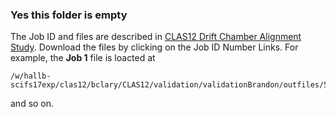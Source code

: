 ### Yes this folder is empty
The Job ID and files are described in [CLAS12 Drift Chamber Alignment Study](https://clasweb.jlab.org/wiki/index.php/CLAS12_Drift_Chamber_Alignment_Study). Download the files by clicking on the Job ID Number Links. For example, the __Job 1__ file is loacted at 
```
/w/hallb-scifs17exp/clas12/bclary/CLAS12/validation/validationBrandon/outfiles/5c.6.4/root_out/out_clas_002391.0.9_job1.root
```
and so on.

